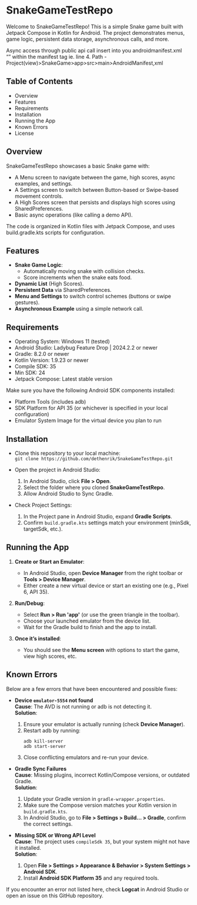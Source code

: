 # SnakeGameTestRepo
Welcome to SnakeGameTestRepo! This is a simple Snake game built with Jetpack Compose in Kotlin for Android. The project demonstrates menus, game logic, persistent data storage, asynchronous calls, and more.


Async access through public api call insert into you androidmanifest.xml “<uses-permission android:name="android.permission.INTERNET" />” within the manifest tag ie. line 4. 
Path - Project(view)>SnakeGame>app>src>main>AndroidManifest,xml

## Table of Contents
- Overview
- Features
- Requirements
- Installation
- Running the App
- Known Errors
- License

## Overview
SnakeGameTestRepo showcases a basic Snake game with:

- A Menu screen to navigate between the game, high scores, async examples, and settings.
- A Settings screen to switch between Button-based or Swipe-based movement controls.
- A High Scores screen that persists and displays high scores using SharedPreferences.
- Basic async operations (like calling a demo API).

The code is organized in Kotlin files with Jetpack Compose, and uses build.gradle.kts scripts for configuration.

## Features
- **Snake Game Logic**:
  - Automatically moving snake with collision checks.
  - Score increments when the snake eats food.
- **Dynamic List** (High Scores).
- **Persistent Data** via SharedPreferences.
- **Menu and Settings** to switch control schemes (buttons or swipe gestures).
- **Asynchronous Example** using a simple network call.

## Requirements
- Operating System: Windows 11 (tested)
- Android Studio: Ladybug Feature Drop | 2024.2.2 or newer
- Gradle: 8.2.0 or newer
- Kotlin Version: 1.9.23 or newer
- Compile SDK: 35
- Min SDK: 24
- Jetpack Compose: Latest stable version

Make sure you have the following Android SDK components installed:
- Platform Tools (includes adb)
- SDK Platform for API 35 (or whichever is specified in your local configuration)
- Emulator System Image for the virtual device you plan to run

## Installation
- Clone this repository to your local machine:  
  `git clone https://github.com/dethenrik/SnakeGameTestRepo.git`

- Open the project in Android Studio:
  1. In Android Studio, click **File > Open**.
  2. Select the folder where you cloned **SnakeGameTestRepo**.
  3. Allow Android Studio to Sync Gradle.

- Check Project Settings:
  1. In the Project pane in Android Studio, expand **Gradle Scripts**.
  2. Confirm `build.gradle.kts` settings match your environment (minSdk, targetSdk, etc.).

## Running the App
1. **Create or Start an Emulator**:
   - In Android Studio, open **Device Manager** from the right toolbar or **Tools > Device Manager**.
   - Either create a new virtual device or start an existing one (e.g., Pixel 6, API 35).

2. **Run/Debug**:
   - Select **Run > Run 'app'** (or use the green triangle in the toolbar).
   - Choose your launched emulator from the device list.
   - Wait for the Gradle build to finish and the app to install.

3. **Once it’s installed**:
   - You should see the **Menu screen** with options to start the game, view high scores, etc.

## Known Errors
Below are a few errors that have been encountered and possible fixes:

- **Device `emulator-5554` not found**  
  **Cause**: The AVD is not running or adb is not detecting it.  
  **Solution**:  
  1. Ensure your emulator is actually running (check **Device Manager**).
  2. Restart adb by running:
     ```
     adb kill-server
     adb start-server
     ```
  3. Close conflicting emulators and re-run your device.

- **Gradle Sync Failures**  
  **Cause**: Missing plugins, incorrect Kotlin/Compose versions, or outdated Gradle.  
  **Solution**:  
  1. Update your Gradle version in `gradle-wrapper.properties`.
  2. Make sure the Compose version matches your Kotlin version in `build.gradle.kts`.
  3. In Android Studio, go to **File > Settings > Build... > Gradle**, confirm the correct settings.

- **Missing SDK or Wrong API Level**  
  **Cause**: The project uses `compileSdk 35`, but your system might not have it installed.  
  **Solution**:  
  1. Open **File > Settings > Appearance & Behavior > System Settings > Android SDK**.
  2. Install **Android SDK Platform 35** and any required tools.

If you encounter an error not listed here, check **Logcat** in Android Studio or open an issue on this GitHub repository.
